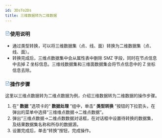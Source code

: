 ```yaml
---
id: 3DsTo2Ds
title: 三维数据转为二维数据
---
```

### ![](../../img/read.gif)使用说明

  * 通过类型转换，可以将三维数据集（点、线、面）转换为二维数据集（点、线、面）。
  * 转换完成后，三维点数据集中会从属性表中删除 SMZ 字段，同时在节点信息中去掉 Z 坐标信息。三维线数据集和三维面数据集会将节点信息中的 Z 坐标信息去除。

### ![](../../img/read.gif)操作步骤

这里以三维点数据转为二维点数据为例，介绍三维数据转为二维数据的操作步骤。

  1. 在“ **数据** ”选项卡的“ **数据处理** ”组中，单击“ **类型转换** ”按钮的下拉箭头，在弹出的菜单中选择“三维维点数据->二维点数据”。
  2. 弹出“三维点数据->二维点数数据对话框，在对话框中设置待转换的数据集，及结果数据集名称和所存的数据源。 
  3. 设置完成后，单击“转换”按钮，完成操作。


